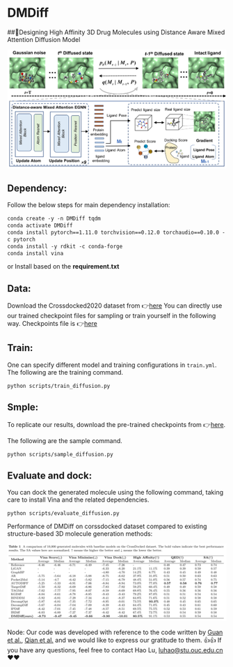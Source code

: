# DMDiff
##:rocket:Designing High Affinity 3D Drug Molecules using Distance Aware Mixed Attention Diffusion Model


![mhnn-method](./main.jpg)



## Dependency:
Follow the below steps for main dependency installation:
```
conda create -y -n DMDiff tqdm
conda activate DMDiff
conda install pytorch==1.11.0 torchvision==0.12.0 torchaudio==0.10.0 -c pytorch
conda install -y rdkit -c conda-forge
conda install vina
```

or Install based on the **requirement.txt**




## Data:
Download the Crossdocked2020 dataset from :point_right:[here](https://drive.google.com/file/d/1XMVb4UH4atvLtWRIVtJct9ZqYkBvCze6/view?usp=drive_link)
You can directly use our trained checkpoint files for sampling or train yourself in the following way. Checkpoints file is :point_right:[here](https://drive.google.com/file/d/1vf6GQJ_twvcnOrJuQO5YXJlp72mz_w1C/view?usp=sharing)

## Train:
One can specify different model and training configurations in `train.yml`. The following are the training command.


```
python scripts/train_diffusion.py
```
## Smple:
To replicate our results, download the pre-trained checkpoints from :point_right:[here](https://drive.google.com/file/d/1vf6GQJ_twvcnOrJuQO5YXJlp72mz_w1C/view?usp=sharing).

The following are the sample command.

```
python scripts/sample_diffusion.py
```


## Evaluate and dock:
You can dock the generated molecule using the following command, taking care to install Vina and the related dependencies.

```
python scripts/evaluate_diffusion.py
```

Performance of DMDiff on corssdocked dataset compared to existing structure-based 3D molecule generation methods:

![mhnn-method](./table.jpg)

Node: 
Our code was developed with reference to the code written by [Guan et al.](https://openreview.net/pdf?id=kJqXEPXMsE0), [Qian et al.](https://academic.oup.com/bib/article/25/1/bbad435/7457350) and we would like to express our gratitude to them. :+1::+1:
If you have any questions, feel free to contact Hao Lu, luhao@stu.ouc.edu.cn :heart::heart:
